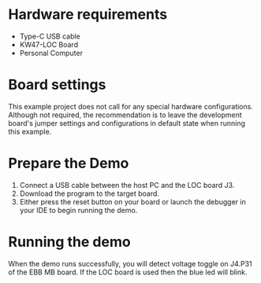 Hardware requirements
=====================
- Type-C USB cable
- KW47-LOC Board
- Personal Computer

Board settings
==============
This example project does not call for any special hardware configurations.
Although not required, the recommendation is to leave the development board's jumper settings
and configurations in default state when running this example.

Prepare the Demo
================
1. Connect a USB cable between the host PC and the LOC board J3.
2. Download the program to the target board.
3. Either press the reset button on your board or launch the debugger in your IDE to begin running the demo.

Running the demo
================
When the demo runs successfully, you will detect voltage toggle on J4.P31 of the EBB MB board.
If the LOC board is used then the blue led will blink.
